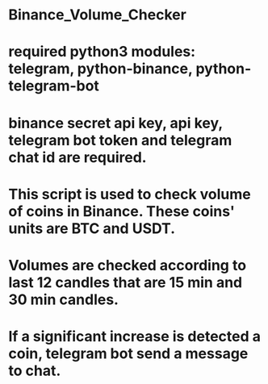 # Binance_Volume_Checker

# required python3 modules: telegram, python-binance, python-telegram-bot

# binance secret api key, api key, telegram bot token and telegram chat id are required.

# This script is used to check volume of coins in Binance. These coins' units are BTC and USDT.
# Volumes are checked according to last 12 candles that are 15 min and 30 min candles.
# If a significant increase is detected a coin, telegram bot send a message to chat.

